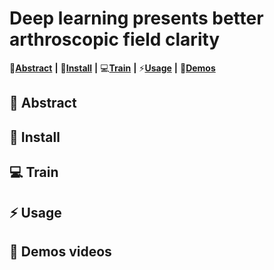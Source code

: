 # Deep learning presents better arthroscopic field clarity

📑[**Abstract**](#-abstract) **|** 🔧[**Install**](#-dependencies-and-installation)  **|** 💻[**Train**](#-train) **|** ⚡[**Usage**](#-inference)  **|** 👀[**Demos**](#-demo-videos)

## 📑 Abstract

## 🔧 Install

## 💻 Train

## ⚡ Usage

## 👀 Demos videos
